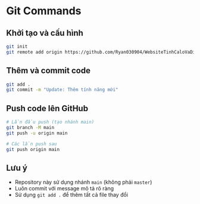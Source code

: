 # Git Commands

## Khởi tạo và cấu hình
```bash
git init
git remote add origin https://github.com/Ryan030904/WebsiteTinhCaloVaDinhDuong.git
```

## Thêm và commit code
```bash
git add .
git commit -m "Update: Thêm tính năng mới"
```

## Push code lên GitHub
```bash
# Lần đầu push (tạo nhánh main)
git branch -M main
git push -u origin main

# Các lần push sau
git push origin main
```

## Lưu ý
- Repository này sử dụng nhánh `main` (không phải `master`)
- Luôn commit với message mô tả rõ ràng
- Sử dụng `git add .` để thêm tất cả file thay đổi




